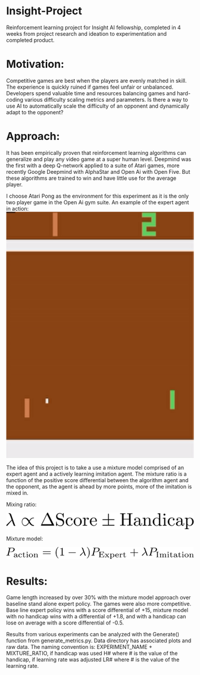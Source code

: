 # Insight-Project
Reinforcement learning project for Insight AI fellowship, completed in 4 weeks from project research and ideation to experimentation and completed product.

# Motivation:

Competitive games are best when the players are evenly matched in skill. The experience is quickly ruined if games feel unfair or unbalanced. Developers spend valuable time and resources balancing games and hard-coding various difficulty scaling metrics and parameters. Is there a way to use AI to automatically scale the difficulty of an opponent and dynamically adapt to the opponent?

# Approach:

It has been empirically proven that reinforcement learning algorithms can generalize and play any video game at a super human level. Deepmind was the first with a deep Q-network applied to a suite of Atari games, more recently Google Deepmind with AlphaStar and Open Ai with Open Five. But these algorithms are trained to win and have little use for the average player.

I choose Atari Pong as the environment for this experiment as it is the only two player game in the Open Ai gym suite. An example of the expert agent in action:
![Expert Pong Agent](https://github.com/ultysim/Insight-Project/blob/master/ExpertInAction.gif)

The idea of this project is to take a use a mixture model comprised of an expert agent and a actively learning imitation agent. The mixture ratio is a function of the positive score differential between the algorithm agent and the opponent, as the agent is ahead by more points, more of the imitation is mixed in. 

Mixing ratio:

![Mixing Ratio:](https://github.com/ultysim/Insight-Project/blob/master/mixtureparam.png)

Mixture model:

![Mixture Model](https://github.com/ultysim/Insight-Project/blob/master/mixturemodel.png)

# Results:

Game length increased by over 30% with the mixture model approach over baseline stand alone expert policy. The games were also more competitive. Base line expert policy wins with a score differential of +15, mixture model with no handicap wins with a differential of +1.8, and with a handicap can lose on average with a score differential of -0.5.

Results from various experiments can be analyzed with the Generate() function from generate_metrics.py. Data directory has associated plots and raw data. The naming convention is: EXPERIMENT_NAME + MIXTURE_RATIO, if handicap was used H# where # is the value of the handicap, if learning rate was adjusted LR# where # is the value of the learning rate.

